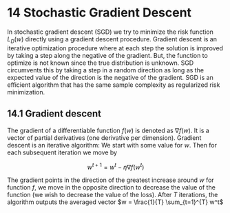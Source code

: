 # 14 Stochastic Gradient Descent

In stochastic gradient descent (SGD) we try to minimize
the risk function $L_D(w)$ directly using a gradient 
descent procedure. Gradient descent is an iterative
optimization procedure where at each step the solution
is improved by taking a step along the negative of the gradient. 
But, the function to optimize is not known since 
the true distribution is unknown. SGD circumvents this
by taking a step in a random direction as long as the
expected value of the direction is the negative of the gradient. 
SGD is an efficient algorithm that has the same 
sample complexity as regularized risk minimization.

## 14.1 Gradient descent

The gradient of a differentiable function $f(w)$ is denoted
as $\nabla f(w)$. It is a vector of partial derivatives
(one derivative per dimension). Gradient descent is an iterative algorithm:
We start with some value for $w$. Then for each subsequent iteration
we move by 

$$
w^{t + 1} = w^t - \eta \nabla f(w^t) 
$$

The gradient points in the direction of the greatest increase around $w$
for function $f$, we move in the opposite direction to 
decrease the value of the function (we wish to decrease the value of
the loss). After $T$ iterations, the algorithm outputs 
the averaged vector $w = \frac{1}{T} \sum_{t=1}^{T} w^t$
